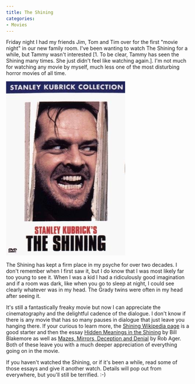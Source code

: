 ```yaml
---
title: The Shining
categories:
- Movies
---
```


Friday night I had my friends Jim, Tom and Tim over for the first "movie night" in our new family room. I've been wanting to watch The Shining for a while, but Tammy wasn't interested [1. To be clear, Tammy has seen the Shining many times. She just didn't feel like watching again.]. I'm not much for watching any movie by myself, much less one of the most disturbing horror movies of all time.

![](/assets/posts/2012/The-Shining.jpg)

The Shining has kept a firm place in my psyche for over two decades. I don't remember when I first saw it, but I do know that I was most likely far too young to see it. When I was a kid I had a ridiculously good imagination and if a room was dark, like when you go to sleep at night, I could see clearly whatever was in my head. The Grady twins were often in my head after seeing it.

It's still a fantastically freaky movie but now I can appreciate the cinematography and the delightful cadence of the dialogue. I don't know if there is any movie that has so many pauses in dialogue that just leave you hanging there. If your curious to learn more, the [Shining Wikipedia page](http://en.wikipedia.org/wiki/The_Shining_(film)) is a good starter and then the essay [Hidden Meanings in the Shining](http://www.drummerman.net/shining/essays.html) by Bill Blakemore as well as [Mazes, Mirrors, Deception and Denial](http://www.collativelearning.com/the%20shining.html) by Rob Ager. Both of these leave you with a much deeper appreciation of everything going on in the movie.

If you haven't watched the Shining, or if it's been a while, read some of those essays and give it another watch. Details will pop out from everywhere, but you'll still be terrified. :-)
